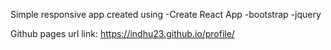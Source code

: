 Simple responsive app created using 
 -Create React App
 -bootstrap
 -jquery

Github pages url link:
https://indhu23.github.io/profile/
